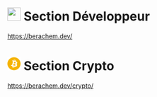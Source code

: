 
# <img src="https://cours-informatique-gratuit.fr/wp-content/uploads/2014/05/code-source.png" alt="" width="30" height="30"> Section Développeur
https://berachem.dev/

# <img class="rota" src="assets/img/bitcoin.svg" alt="bitcoin" width="30" height="30"> Section Crypto
https://berachem.dev/crypto/
